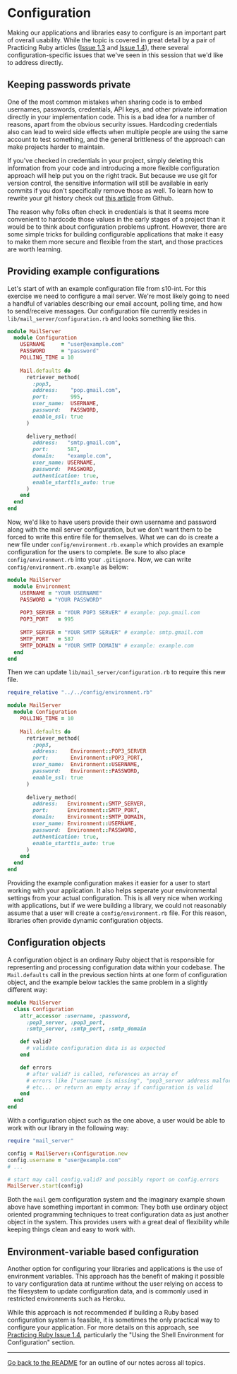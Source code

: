 # Configuration

Making our applications and libraries easy to configure is an important part of
overall usability. While the topic is covered in great detail by a pair of Practicing Ruby articles ([Issue 1.3](http://blog.rubybestpractices.com/posts/gregory/032-issue-3-configurable.html) and [Issue 1.4](http://blog.rubybestpractices.com/posts/gregory/033-issue-4-configurable.html)), there several configuration-specific issues that we've seen in this session that we'd like to address directly.

## Keeping passwords private

One of the most common mistakes when sharing code is to embed usernames, passwords, credentials, API keys, and other private information directly in your implementation code. This is a bad idea for a number of reasons, apart from the obvious security issues. Hardcoding credentials also can lead to weird side effects when multiple people are using the same account to test something, and the general brittleness of the approach can make projects harder to maintain.

If you've checked in credentials in your project, simply deleting this information from your code and introducing a more flexible configuration approach will help put you on the right track. But because we use git for version control, the sensitive information will still be available in early commits if you don't specifically remove those as well. To learn how to rewrite your git history check out [this article](http://help.github.com/remove-sensitive-data/) from Github.

The reason why folks often check in credentials is that it seems more convenient to hardcode those values in the early stages of a project than it would be to think about configuration problems upfront. However, there are some simple tricks for building configurable applications that make it easy to make them more secure and flexible from the start, and those practices are worth learning.

## Providing example configurations

Let's start of with an example configuration file from s10-int. For this exercise we need to configure a mail server. We're most likely going to need a handful of variables describing our email account, polling time, and how to send/receive messages. Our configuration file currently resides in `lib/mail_server/configuration.rb` and looks something like this.

```ruby
module MailServer
  module Configuration
    USERNAME     = "user@example.com"
    PASSWORD     = "password"
    POLLING_TIME = 10
    
    Mail.defaults do
      retriever_method(
        :pop3,
        address:    "pop.gmail.com",
        port:       995,
        user_name:  USERNAME,
        password:   PASSWORD,
        enable_ssl: true
      )
      
      delivery_method(
        address:   "smtp.gmail.com",
        port:      587,
        domain:    "example.com",
        user_name: USERNAME,
        password:  PASSWORD,
        authentication: true,
        enable_starttls_auto: true
      )
    end
  end
end
```

Now, we'd like to have users provide their own username and password along with the mail server configuration, but we don't want them to be forced to write this entire file for themselves. What we can do is create a new file under `config/environment.rb.example` which provides an example configuration for the users to complete. Be sure to also place `config/environment.rb` into your `.gitignore`. Now, we can write `config/environment.rb.example` as below:

```ruby
module MailServer
  module Environment
    USERNAME = "YOUR USERNAME"
    PASSWORD = "YOUR PASSWORD"
    
    POP3_SERVER = "YOUR POP3 SERVER" # example: pop.gmail.com
    POP3_PORT   = 995
    
    SMTP_SERVER = "YOUR SMTP SERVER" # example: smtp.gmail.com
    SMTP_PORT   = 587
    SMTP_DOMAIN = "YOUR SMTP DOMAIN" # example: example.com
  end
end
```

Then we can update `lib/mail_server/configuration.rb` to require this new file.

```ruby
require_relative "../../config/environment.rb"

module MailServer
  module Configuration
    POLLING_TIME = 10
    
    Mail.defaults do
      retriever_method(
        :pop3,
        address:    Environment::POP3_SERVER
        port:       Environment::POP3_PORT,
        user_name:  Environment::USERNAME,
        password:   Environment::PASSWORD,
        enable_ssl: true
      )
      
      delivery_method(
        address:   Environment::SMTP_SERVER,
        port:      Environment::SMTP_PORT,
        domain:    Environment::SMTP_DOMAIN,
        user_name: Environment::USERNAME,
        password:  Environment::PASSWORD,
        authentication: true,
        enable_starttls_auto: true
      )
    end
  end
end
```

Providing the example configuration makes it easier for a user to start working with your application. It also helps seperate your environmental settings from your actual configuration. This is all very nice when working with applications, but if we were building a library, we could not reasonably assume that a user will create a `config/environment.rb` file. For this reason, libraries often provide dynamic configuration objects.

## Configuration objects

A configuration object is an ordinary Ruby object that is responsible for representing and processing configuration data within your codebase. The `Mail.defaults` call in the previous section hints at one form of configuration object, and the example below tackles the same problem in a slightly different way:

```ruby
module MailServer
  class Configuration
    attr_accessor :username, :password,
      :pop3_server, :pop3_port,
      :smtp_server, :smtp_port, :smtp_domain

    def valid?
      # validate configuration data is as expected
    end

    def errors
      # after valid? is called, references an array of
      # errors like ["username is missing", "pop3_server address malformed"]
      # etc... or return an empty array if configuration is valid
    end
  end
end
```

With a configuration object such as the one above, a user would be able to work with our library in the following way:

```ruby
require "mail_server"

config = MailServer::Configuration.new           
config.username = "user@example.com"
# ...

# start may call config.valid? and possibly report on config.errors
MailServer.start(config)
```

Both the `mail` gem configuration system and the imaginary example shown above have something important in common: They both use ordinary object oriented programming techniques to treat configuration data as just another object in the system. This provides users with a great deal of flexibility while keeping things clean and easy to work with.

## Environment-variable based configuration

Another option for configuring your libraries and applications is the use of environment variables. This approach has the benefit of making it possible to vary configuration data at runtime without the user relying on access to the filesystem to update configuration data, and is commonly used in restricted environments such as Heroku.

While this approach is not recommended if building a Ruby based configuration system is feasible, it is sometimes the only practical way to configure your application. For more details on this approach, see [Practicing Ruby Issue 1.4](http://blog.rubybestpractices.com/posts/gregory/033-issue-4-configurable.html), particularly the "Using the Shell Environment for Configuration" section.

<hr/>

[Go back to the
README](https://github.com/mendicant-university/s10-notes/blob/master/README.md)
for an outline of our notes across all topics.
